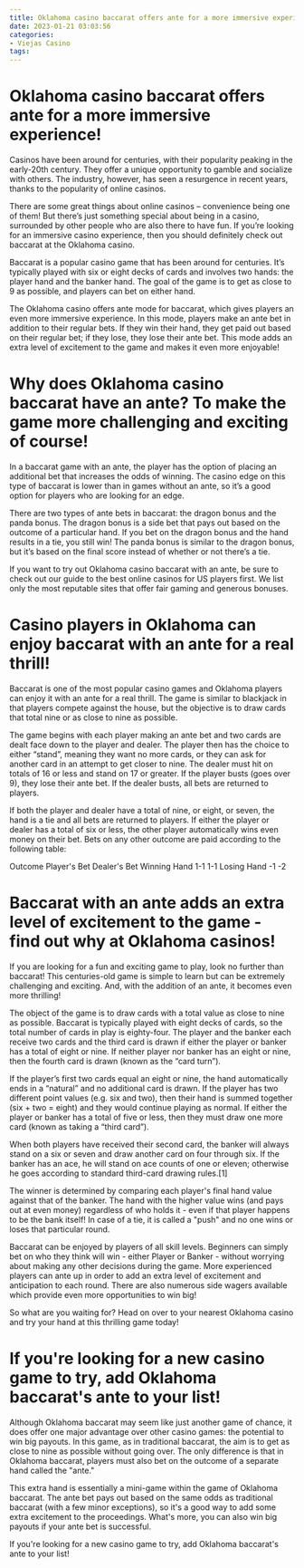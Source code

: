 ```yaml
---
title: Oklahoma casino baccarat offers ante for a more immersive experience!
date: 2023-01-21 03:03:56
categories:
- Viejas Casino
tags:
---
```



#  Oklahoma casino baccarat offers ante for a more immersive experience!

Casinos have been around for centuries, with their popularity peaking in the early-20th century. They offer a unique opportunity to gamble and socialize with others. The industry, however, has seen a resurgence in recent years, thanks to the popularity of online casinos.

There are some great things about online casinos – convenience being one of them! But there’s just something special about being in a casino, surrounded by other people who are also there to have fun. If you’re looking for an immersive casino experience, then you should definitely check out baccarat at the Oklahoma casino.

Baccarat is a popular casino game that has been around for centuries. It’s typically played with six or eight decks of cards and involves two hands: the player hand and the banker hand. The goal of the game is to get as close to 9 as possible, and players can bet on either hand.

The Oklahoma casino offers ante mode for baccarat, which gives players an even more immersive experience. In this mode, players make an ante bet in addition to their regular bets. If they win their hand, they get paid out based on their regular bet; if they lose, they lose their ante bet. This mode adds an extra level of excitement to the game and makes it even more enjoyable!

#  Why does Oklahoma casino baccarat have an ante? To make the game more challenging and exciting of course!

In a baccarat game with an ante, the player has the option of placing an additional bet that increases the odds of winning. The casino edge on this type of baccarat is lower than in games without an ante, so it’s a good option for players who are looking for an edge.

There are two types of ante bets in baccarat: the dragon bonus and the panda bonus. The dragon bonus is a side bet that pays out based on the outcome of a particular hand. If you bet on the dragon bonus and the hand results in a tie, you still win! The panda bonus is similar to the dragon bonus, but it’s based on the final score instead of whether or not there’s a tie.

If you want to try out Oklahoma casino baccarat with an ante, be sure to check out our guide to the best online casinos for US players first. We list only the most reputable sites that offer fair gaming and generous bonuses.

#  Casino players in Oklahoma can enjoy baccarat with an ante for a real thrill!

Baccarat is one of the most popular casino games and Oklahoma players can enjoy it with an ante for a real thrill. The game is similar to blackjack in that players compete against the house, but the objective is to draw cards that total nine or as close to nine as possible.

The game begins with each player making an ante bet and two cards are dealt face down to the player and dealer. The player then has the choice to either “stand”, meaning they want no more cards, or they can ask for another card in an attempt to get closer to nine. The dealer must hit on totals of 16 or less and stand on 17 or greater. If the player busts (goes over 9), they lose their ante bet. If the dealer busts, all bets are returned to players.

If both the player and dealer have a total of nine, or eight, or seven, the hand is a tie and all bets are returned to players. If either the player or dealer has a total of six or less, the other player automatically wins even money on their bet. Bets on any other outcome are paid according to the following table:

   
Outcome Player's Bet Dealer's Bet
Winning Hand 1-1 1-1
Losing Hand -1 -2

#  Baccarat with an ante adds an extra level of excitement to the game - find out why at Oklahoma casinos!

If you are looking for a fun and exciting game to play, look no further than baccarat! This centuries-old game is simple to learn but can be extremely challenging and exciting. And, with the addition of an ante, it becomes even more thrilling!

The object of the game is to draw cards with a total value as close to nine as possible. Baccarat is typically played with eight decks of cards, so the total number of cards in play is eighty-four. The player and the banker each receive two cards and the third card is drawn if either the player or banker has a total of eight or nine. If neither player nor banker has an eight or nine, then the fourth card is drawn (known as the “card turn”).

If the player’s first two cards equal an eight or nine, the hand automatically ends in a “natural” and no additional card is drawn. If the player has two different point values (e.g. six and two), then their hand is summed together (six + two = eight) and they would continue playing as normal. If either the player or banker has a total of five or less, then they must draw one more card (known as taking a “third card”).

When both players have received their second card, the banker will always stand on a six or seven and draw another card on four through six. If the banker has an ace, he will stand on ace counts of one or eleven; otherwise he goes according to standard third-card drawing rules.[1] 

The winner is determined by comparing each player's final hand value against that of the banker. The hand with the higher value wins (and pays out at even money) regardless of who holds it - even if that player happens to be the bank itself! In case of a tie, it is called a "push" and no one wins or loses that particular round.

Baccarat can be enjoyed by players of all skill levels. Beginners can simply bet on who they think will win - either Player or Banker - without worrying about making any other decisions during the game. More experienced players can ante up in order to add an extra level of excitement and anticipation to each round. There are also numerous side wagers available which provide even more opportunities to win big!

So what are you waiting for? Head on over to your nearest Oklahoma casino and try your hand at this thrilling game today!

#  If you're looking for a new casino game to try, add Oklahoma baccarat's ante to your list!

Although Oklahoma baccarat may seem like just another game of chance, it does offer one major advantage over other casino games: the potential to win big payouts. In this game, as in traditional baccarat, the aim is to get as close to nine as possible without going over. The only difference is that in Oklahoma baccarat, players must also bet on the outcome of a separate hand called the "ante."

This extra hand is essentially a mini-game within the game of Oklahoma baccarat. The ante bet pays out based on the same odds as traditional baccarat (with a few minor exceptions), so it's a good way to add some extra excitement to the proceedings. What's more, you can also win big payouts if your ante bet is successful.

If you're looking for a new casino game to try, add Oklahoma baccarat's ante to your list!